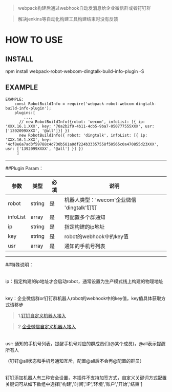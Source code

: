 > webpack构建后通过webhook自动发消息给企业微信群或者钉钉群  

> 解决jenkins等自动化构建工具构建结束时没有反馈

# HOW TO USE

## INSTALL
npm install webpack-robot-webcom-dingtalk-build-info-plugin -S

## EXAMPLE
```
EXAMPLE:
    const RobotBuildInfo = require('webpack-robot-webcom-dingtalk-build-info-plugin');
    plugins:[
        ...,
      // new RobotBuildInfo({robot: 'wecom', infoList: [{ ip: 'XXX.16.1.XXX', key: '70a2b2f9-4b11-4cb5-9ba7-050777555XXX', usr: ['1392099XXXX', '@all']}] })
      new RobotBuildInfo({ robot: 'dingtalk', infoList: [{ ip: 'XXX.16.1.XXX', key: '4cf8e6a7ad3f59788c4d730b581a0df224b33357558f50565c0a470855d23XXX', usr: ['1392099XXXX', '@all'] }] })
     ]
```
----------
##Plugin Param：

|  参数   | 类型  | 必填  | 说明  |
|  ----  | ----  | ---- |---- |
| robot  | string | 是 | 机器人类型：'wecom'企业微信 'dingtalk'钉钉 |
| infoList  | array | 是 |可配置多个群通知 |
| ip  | string | 是 |指定构建的ip地址 |
| key  | string | 是 |robot的webhook中的key值 |
| usr  | array | 是 |通知的手机号列表 |
----------
##特殊说明：
######
ip：指定构建的ip地址才会启动robot，通常设置为生产模式线上构建的物理地址
######
key：企业微信群or钉钉群机器人robot的webhook中的key值，key值具体获取方式请移步
>1.[钉钉自定义机器人接入](https://developers.dingtalk.com/document/app/custom-robot-access?spm=ding_open_doc.document.0.0.6d9d28e1MFaD4s#topic-2026027)  

>2.[企业微信自定义机器人接入](https://work.weixin.qq.com/help?person_id=1&doc_id=13376) 


######
usr: 通知的手机号列表，提醒手机号对应的群成员们(@某个成员)，@all表示提醒所有人

（钉钉@all状态和手机号通知互斥，配置@all后不会再@配置的群员）


######
钉钉添加机器人有三种安全设置，本插件不支持加签方式，自定义关键词方式配置关键词可从如下数组中选择['构建','时间','IP','环境','账户','开始','结束']
